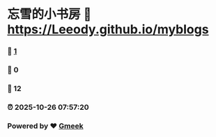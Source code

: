 # 忘雪的小书房 :link: https://Leeody.github.io/myblogs 
### :page_facing_up: [1](https://Leeody.github.io/myblogs/tag.html) 
### :speech_balloon: 0 
### :hibiscus: 12 
### :alarm_clock: 2025-10-26 07:57:20 
### Powered by :heart: [Gmeek](https://github.com/Meekdai/Gmeek)
